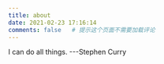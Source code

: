 ```yaml
---
title: about
date: 2021-02-23 17:16:14
comments: false   # 提示这个页面不需要加载评论
---
```


I can do all things. ---Stephen Curry